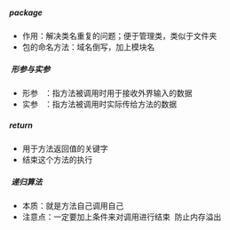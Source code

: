 
#####  package
- 作用：解决类名重复的问题；便于管理类，类似于文件夹
- 包的命名方法：域名倒写，加上模块名

#####  形参与实参
- 形参   ：指方法被调用时用于接收外界输入的数据
- 实参   ：指方法被调用时实际传给方法的数据

#####  return 
- 用于方法返回值的关键字
- 结束这个方法的执行

#####  递归算法
- 本质：就是方法自己调用自己
- 注意点：一定要加上条件来对调用进行结束  防止内存溢出   
